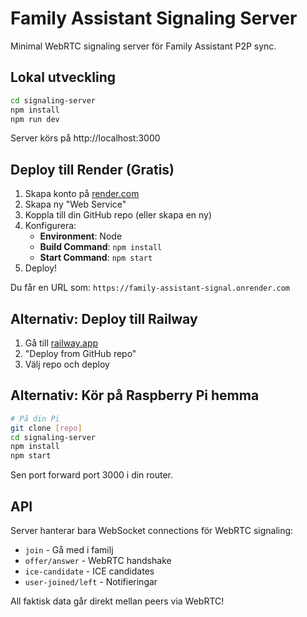 # Family Assistant Signaling Server

Minimal WebRTC signaling server för Family Assistant P2P sync.

## Lokal utveckling

```bash
cd signaling-server
npm install
npm run dev
```

Server körs på http://localhost:3000

## Deploy till Render (Gratis)

1. Skapa konto på [render.com](https://render.com)
2. Skapa ny "Web Service"
3. Koppla till din GitHub repo (eller skapa en ny)
4. Konfigurera:
   - **Environment**: Node
   - **Build Command**: `npm install`
   - **Start Command**: `npm start`
5. Deploy!

Du får en URL som: `https://family-assistant-signal.onrender.com`

## Alternativ: Deploy till Railway

1. Gå till [railway.app](https://railway.app)
2. "Deploy from GitHub repo"
3. Välj repo och deploy

## Alternativ: Kör på Raspberry Pi hemma

```bash
# På din Pi
git clone [repo]
cd signaling-server
npm install
npm start
```

Sen port forward port 3000 i din router.

## API

Server hanterar bara WebSocket connections för WebRTC signaling:
- `join` - Gå med i familj
- `offer/answer` - WebRTC handshake
- `ice-candidate` - ICE candidates
- `user-joined/left` - Notifieringar

All faktisk data går direkt mellan peers via WebRTC!

